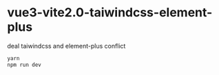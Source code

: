 # vue3-vite2.0-taiwindcss-element-plus
deal taiwindcss and element-plus conflict
```javascript
yarn 
npm run dev
```
